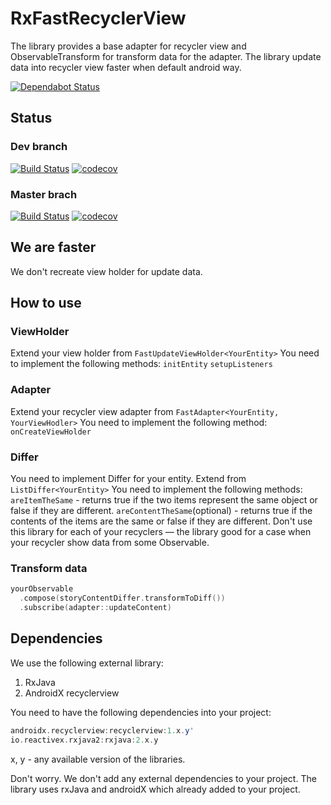 # RxFastRecyclerView
The library provides a base adapter for recycler view and ObservableTransform for transform data for the adapter. The library update data into recycler view faster when default android way.

[![Dependabot Status](https://api.dependabot.com/badges/status?host=github&repo=schoolhelper/RxFastRecyclerView)](https://dependabot.com)

## Status
### Dev branch
[![Build Status](https://travis-ci.org/schoolhelper/androidgraphextension.svg?branch=dev)](https://travis-ci.org/schoolhelper/androidgraphextension)
[![codecov](https://codecov.io/gh/schoolhelper/RxFastRecyclerView/branch/dev/graph/badge.svg)](https://codecov.io/gh/schoolhelper/RxFastRecyclerView)

### Master brach
[![Build Status](https://travis-ci.org/schoolhelper/androidgraphextension.svg?branch=master)](https://travis-ci.org/schoolhelper/androidgraphextension)
[![codecov](https://codecov.io/gh/schoolhelper/RxFastRecyclerView/branch/master/graph/badge.svg)](https://codecov.io/gh/schoolhelper/RxFastRecyclerView)

## We are faster
We don't recreate view holder for update data.

## How to use
### ViewHolder
Extend your view holder from `FastUpdateViewHolder<YourEntity>`
You need to implement the following methods:
`initEntity`
`setupListeners`

### Adapter
Extend your recycler view adapter from `FastAdapter<YourEntity, YourViewHodler>`
You need to implement the following method:
`onCreateViewHolder`

### Differ
You need to implement Differ for your entity. Extend from `ListDiffer<YourEntity>`
You need to implement the following methods:
`areItemTheSame` - returns true if the two items represent the same object or false if they are different.
`areContentTheSame`(optional) - returns true if the contents of the items are the same or false if they are different.
Don't use this library for each of your recyclers — the library good for a case when your recycler show data from some Observable.

### Transform data
```kotlin
yourObservable
  .compose(storyContentDiffer.transformToDiff())
  .subscribe(adapter::updateContent)
```

## Dependencies
We use the following external library:
  1. RxJava
  2. AndroidX recyclerview

You need to have the following dependencies into your project:
```groovy
androidx.recyclerview:recyclerview:1.x.y'
io.reactivex.rxjava2:rxjava:2.x.y
```
x, y - any available version of the libraries.

Don't worry. We don't add any external dependencies to your project. The library uses rxJava and androidX which already added to your project.
